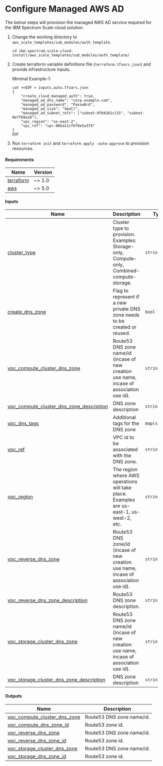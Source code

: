 # Configure Managed AWS AD

The below steps will provision the managed AWS AD service required for the IBM Spectrum Scale cloud solution.

1. Change the working directory to `aws_scale_templates/sub_modules/auth_template`.

    ```cli
    cd ibm-spectrum-scale-cloud-install/aws_scale_templates/sub_modules/auth_template/
    ```

2. Create terraform variable definitions file (`terraform.tfvars.json`) and provide infrastructure inputs.

    Minimal Example-1:

    ```cli
    cat <<EOF > inputs.auto.tfvars.json
    {
	    "create_cloud_managed_auth": true,
	    "managed_ad_dns_name": "corp.example.com",
	    "managed_ad_password": "Passw0rd",
	    "managed_ad_size": "Small",
	    "managed_ad_subnet_refs": ["subnet-0fb8161c215", "subnet-0e7f69a18"],
	    "vpc_region": "us-east-2",
	    "vpc_ref": "vpc-06ba11cf6f0e5a374"
    }
    EOF
    ```

3. Run `terraform init` and `terraform apply -auto-approve` to provision resources.

<!-- BEGIN_TF_DOCS -->
#### Requirements

| Name | Version |
|------|---------|
| <a name="requirement_terraform"></a> [terraform](#requirement_terraform) | ~> 1.0 |
| <a name="requirement_aws"></a> [aws](#requirement_aws) | ~> 5.0 |

#### Inputs

| Name | Description | Type |
|------|-------------|------|
| <a name="input_cluster_type"></a> [cluster_type](#input_cluster_type) | Cluster type to provision. Examples: Storage-only, Compute-only, Combined-compute-storage. | `string` |
| <a name="input_create_dns_zone"></a> [create_dns_zone](#input_create_dns_zone) | Flag to represent if a new private DNS zone needs to be created or reused. | `bool` |
| <a name="input_vpc_compute_cluster_dns_zone"></a> [vpc_compute_cluster_dns_zone](#input_vpc_compute_cluster_dns_zone) | Route53 DNS zone name/id (incase of new creation use name, incase of association use id). | `string` |
| <a name="input_vpc_compute_cluster_dns_zone_description"></a> [vpc_compute_cluster_dns_zone_description](#input_vpc_compute_cluster_dns_zone_description) | DNS zone description | `string` |
| <a name="input_vpc_dns_tags"></a> [vpc_dns_tags](#input_vpc_dns_tags) | Additional tags for the DNS zone | `map(string)` |
| <a name="input_vpc_ref"></a> [vpc_ref](#input_vpc_ref) | VPC id to be associated with the DNS zone. | `string` |
| <a name="input_vpc_region"></a> [vpc_region](#input_vpc_region) | The region where AWS operations will take place. Examples are us-east-1, us-west-2, etc. | `string` |
| <a name="input_vpc_reverse_dns_zone"></a> [vpc_reverse_dns_zone](#input_vpc_reverse_dns_zone) | Route53 DNS zone/id (incase of new creation use name, incase of association use id). | `string` |
| <a name="input_vpc_reverse_dns_zone_description"></a> [vpc_reverse_dns_zone_description](#input_vpc_reverse_dns_zone_description) | Route53 DNS zone description. | `string` |
| <a name="input_vpc_storage_cluster_dns_zone"></a> [vpc_storage_cluster_dns_zone](#input_vpc_storage_cluster_dns_zone) | Route53 DNS zone name/id (incase of new creation use name, incase of association use id). | `string` |
| <a name="input_vpc_storage_cluster_dns_zone_description"></a> [vpc_storage_cluster_dns_zone_description](#input_vpc_storage_cluster_dns_zone_description) | DNS zone description | `string` |

#### Outputs

| Name | Description |
|------|-------------|
| <a name="output_vpc_compute_cluster_dns_zone"></a> [vpc_compute_cluster_dns_zone](#output_vpc_compute_cluster_dns_zone) | Route53 DNS zone name/id. |
| <a name="output_vpc_compute_dns_zone_id"></a> [vpc_compute_dns_zone_id](#output_vpc_compute_dns_zone_id) | Route53 zone id. |
| <a name="output_vpc_reverse_dns_zone"></a> [vpc_reverse_dns_zone](#output_vpc_reverse_dns_zone) | Route53 DNS zone name/id. |
| <a name="output_vpc_reverse_dns_zone_id"></a> [vpc_reverse_dns_zone_id](#output_vpc_reverse_dns_zone_id) | Route53 zone id. |
| <a name="output_vpc_storage_cluster_dns_zone"></a> [vpc_storage_cluster_dns_zone](#output_vpc_storage_cluster_dns_zone) | Route53 DNS zone name/id. |
| <a name="output_vpc_storage_dns_zone_id"></a> [vpc_storage_dns_zone_id](#output_vpc_storage_dns_zone_id) | Route53 zone id. |
<!-- END_TF_DOCS -->
